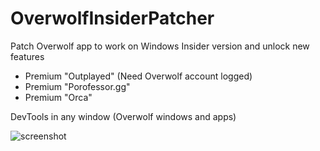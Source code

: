 # OverwolfInsiderPatcher

Patch Overwolf app to work on Windows Insider version and unlock new features

* Premium "Outplayed" (Need Overwolf account logged)
* Premium "Porofessor.gg"
* Premium "Orca"

DevTools in any window (Overwolf windows and apps)

![screenshot](https://i.imgur.com/17uDpEG.png)
